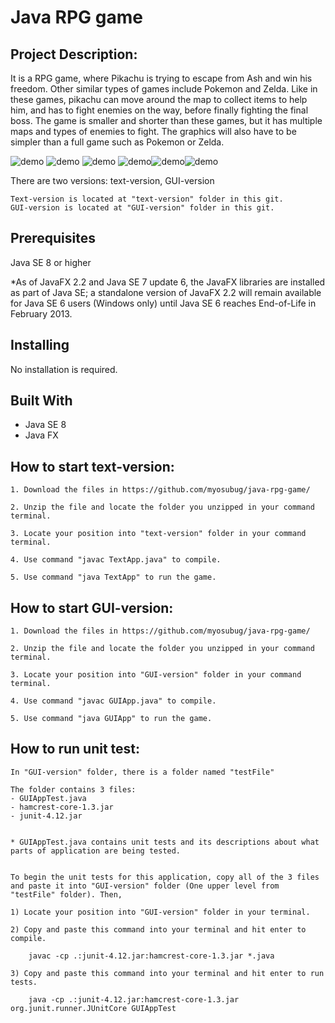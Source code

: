 # Java RPG game


## Project Description:
It is a  RPG game, where Pikachu is trying to escape from Ash and win his freedom. 
Other similar types of games include Pokemon and Zelda. Like in these games, pikachu can move around the map to collect items to help him, and has to fight enemies on the way, before finally fighting the final boss. The game is smaller and shorter than these games, but it has multiple maps and types of enemies to fight. The graphics will also have to be simpler than a full game such as Pokemon or Zelda.

![demo](../master/demoimg/demo1.png) ![demo](../master/demoimg/demo2.png) ![demo](../master/demoimg/demo3.png) ![demo](../master/demoimg/demo4.png)![demo](../master/demoimg/demo5.png)![demo](../master/demoimg/demo6.png)

There are two versions: text-version, GUI-version

    Text-version is located at "text-version" folder in this git.
    GUI-version is located at "GUI-version" folder in this git.
    
## Prerequisites

Java SE 8 or higher

*As of JavaFX 2.2 and Java SE 7 update 6, the JavaFX libraries are installed as part of Java SE; a standalone version of JavaFX 2.2 will remain available for Java SE 6 users (Windows only) until Java SE 6 reaches End-of-Life in February 2013.

## Installing

No installation is required.

## Built With

* Java SE 8
* Java FX


## How to start text-version:
    
    1. Download the files in https://github.com/myosubug/java-rpg-game/

    2. Unzip the file and locate the folder you unzipped in your command terminal.

    3. Locate your position into "text-version" folder in your command terminal.

    4. Use command "javac TextApp.java" to compile.

    5. Use command "java TextApp" to run the game.

## How to start GUI-version:
    
    1. Download the files in https://github.com/myosubug/java-rpg-game/

    2. Unzip the file and locate the folder you unzipped in your command terminal.

    3. Locate your position into "GUI-version" folder in your command terminal.

    4. Use command "javac GUIApp.java" to compile.

    5. Use command "java GUIApp" to run the game.

## How to run unit test:

    In "GUI-version" folder, there is a folder named "testFile"

    The folder contains 3 files:
    - GUIAppTest.java
    - hamcrest-core-1.3.jar
    - junit-4.12.jar


    * GUIAppTest.java contains unit tests and its descriptions about what parts of application are being tested.


    To begin the unit tests for this application, copy all of the 3 files and paste it into "GUI-version" folder (One upper level from "testFile" folder). Then,

    1) Locate your position into "GUI-version" folder in your terminal.

    2) Copy and paste this command into your terminal and hit enter to compile.

        javac -cp .:junit-4.12.jar:hamcrest-core-1.3.jar *.java

    3) Copy and paste this command into your terminal and hit enter to run tests.

        java -cp .:junit-4.12.jar:hamcrest-core-1.3.jar org.junit.runner.JUnitCore GUIAppTest
